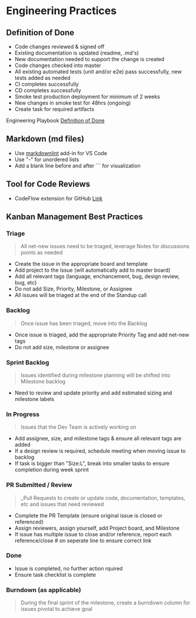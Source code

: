 # Engineering Practices

## Definition of Done

- Code changes reviewed & signed off
- Existing documentation is updated (readme, .md's)
- New documentation needed to support the change is created
- Code changes checked into master
- All existing automated tests (unit and/or e2e) pass successfully, new tests added as needed
- CI completes successfully
- CD completes successfully
- Smoke test production deployment for minimum of 2 weeks
- New changes in smoke test for 48hrs (ongoing)
- Create task for required artifacts

Engineering Playbook [Definition of Done](https://github.com/microsoft/code-with-engineering-playbook/blob/master/team-agreements/definition-of-done/readme.md)

## Markdown (md files)

- Use [markdownlint](https://marketplace.visualstudio.com/items?itemName=DavidAnson.vscode-markdownlint) add-in for VS Code
- Use "-" for unordered lists
- Add a blank line before and after ``` for visualization

## Tool for Code Reviews

- CodeFlow extension for GitHub [Link](https://www.1eswiki.com/wiki/CodeFlow_integration_with_GitHub_Pull_Requests)

## Kanban Management Best Practices

### Triage

> All net-new issues need to be triaged, leverage Notes for discussions points as needed

- Create the issue in the appropriate board and template
- Add project to the issue (will automatically add to master board)
- Add all relevant tags (language, enchancement, bug, design review, bug, etc)
- Do not add Size, Priority, Milestone, or Assignee
- All issues will be triaged at the end of the Standup call

### Backlog

> Once issue has been triaged, move into the Backlog

- Once issue is triaged, add the appropriate Priority Tag and add net-new tags
- Do not add size, milestone or assignee

### Sprint Backlog

> Issues identified during milestone planning will be shifted into Milestone backlog

- Need to review and update priority and add estimated sizing and milestone labels

### In Progress

> Issues that the Dev Team is actively working on

- Add assignee, size, and milestone tags & ensure all relevant tags are added
- If a design review is required, schedule meeting when moving issue to backlog
- If task is bigger than "Size:L", break into smaller tasks to ensure completion during week sprint

### PR Submitted / Review

> _Pull Requests to create or update code, documentation, templates, etc and issues that need reviewed

- Complete the PR Template (ensure original issue is closed or referenced)
- Assign reviewers, assign yourself, add Project board, and Milestone
- If issue has multiple issue to close and/or reference, report each reference/close # on seperate line to ensure correct link

### Done

- Issue is completed, no further action rquired
- Ensure task checklist is complete

### Burndown (as applicable)

> During the final sprint of the milestone, create a burndown column for issues pivotal to achieve goal
